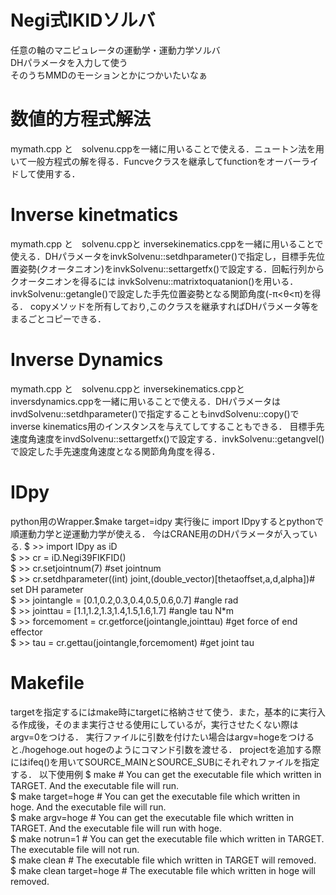 # Negi式IKIDソルバ
任意の軸のマニピュレータの運動学・運動力学ソルバ  
DHパラメータを入力して使う  
そのうちMMDのモーションとかにつかいたいなぁ  

# 数値的方程式解法 
mymath.cpp と　solvenu.cppを一緒に用いることで使える．ニュートン法を用いて一般方程式の解を得る．Funcveクラスを継承してfunctionをオーバーライドして使用する．

# Inverse kinetmatics
mymath.cpp と　solvenu.cppと inversekinematics.cppを一緒に用いることで使える．DHパラメータをinvkSolvenu::setdhparameter()で指定し，目標手先位置姿勢(クオータニオン)をinvkSolvenu::settargetfx()で設定する．回転行列からクオータニオンを得るには invkSolvenu::matrixtoquatanion()を用いる．invkSolvenu::getangle()で設定した手先位置姿勢となる関節角度(-π<θ<π)を得る．
copyメソッドを所有しており,このクラスを継承すればDHパラメータ等をまるごとコピーできる．

# Inverse Dynamics
mymath.cpp と　solvenu.cppと inversekinematics.cppとinversdynamics.cppを一緒に用いることで使える．DHパラメータはinvdSolvenu::setdhparameter()で指定することもinvdSolvenu::copy()でinverse kinematics用のインスタンスを与えてしてすることもできる．
目標手先速度角速度をinvdSolvenu::settargetfx()で設定する．invkSolvenu::getangvel()で設定した手先速度角速度となる関節角角度を得る．

# IDpy
python用のWrapper.$make target=idpy 実行後に import IDpyするとpythonで順運動力学と逆運動力学が使える．
今はCRANE用のDHパラメータが入っている.
 $ >> import IDpy as iD  
 $ >> cr = iD.Negi39FIKFID()  
 $ >> cr.setjointnum(7) #set jointnum  
 $ >> cr.setdhparameter((int) joint,(double_vector)[thetaoffset,a,d,alpha])# set DH parameter  
 $ >> jointangle = [0.1,0.2,0.3,0.4,0.5,0.6,0.7]       #angle rad  
 $ >> jointtau = [1.1,1.2,1.3,1.4,1.5,1.6,1.7]         #angle tau N*m  
 $ >> forcemoment = cr.getforce(jointangle,jointtau)   #get force of end effector   
 $ >> tau = cr.gettau(jointangle,forcemoment)          #get joint tau  


# Makefile
targetを指定するにはmake時にtargetに格納させて使う．また，基本的に実行入る作成後，そのまま実行させる使用にしているが，実行させたくない際はargv=0をつける．
実行ファイルに引数を付けたい場合はargv=hogeをつけると./hogehoge.out hogeのようにコマンド引数を渡せる．
projectを追加する際にはifeq()を用いてSOURCE_MAINとSOURCE_SUBにそれぞれファイルを指定する．
以下使用例
    $ make                     # You can get the executable file which written in TARGET. And the executable file will run.  
    $ make target=hoge         # You can get the executable file which written in hoge. And the executable file will run.       
    $ make argv=hoge           # You can get the executable file which written in TARGET. And the executable file will run with hoge.   
    $ make notrun=1            # You can get the executable file which written in TARGET. The executable file will not run.	  
    $ make clean               # The executable file which written in TARGET will removed.  
    $ make clean target=hoge   # The executable file which written in hoge will removed.      

